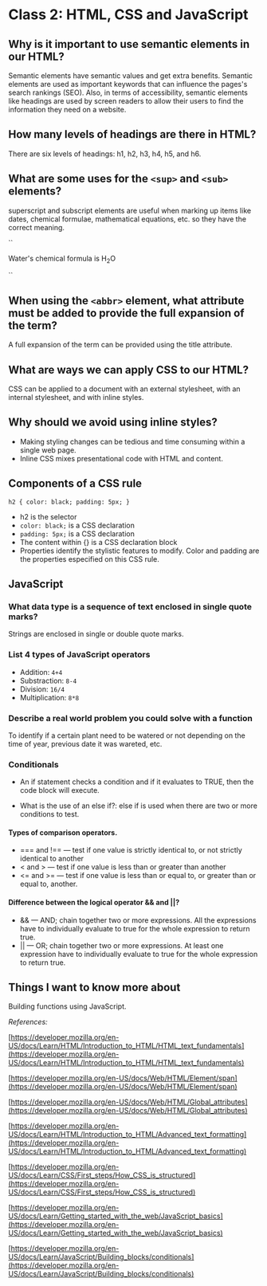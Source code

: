 # Class 2: HTML, CSS and JavaScript

## Why is it important to use semantic elements in our HTML?

Semantic elements have semantic values and get extra benefits. Semantic elements are used as important keywords that can influence the pages's search rankings (SEO). Also, in terms of accessibility, semantic elements like headings are used by screen readers to allow their users to find the information they need on a website.

## How many levels of headings are there in HTML?

There are six levels of headings: h1, h2, h3, h4, h5, and h6.

## What are some uses for the `<sup>` and `<sub>` elements?

superscript and subscript elements are useful when marking up items like dates, chemical formulae, mathematical equations, etc. so they have the correct meaning.

``
  <p>
    Water's chemical formula is
    H<sub>2</sub>O
  </p>
``

## When using the `<abbr>` element, what attribute must be added to provide the full expansion of the term?

A full expansion of the term can be provided using the title attribute.

## What are ways we can apply CSS to our HTML?

CSS can be applied to a document with an external stylesheet, with an internal stylesheet, and with inline styles.

## Why should we avoid using inline styles?

- Making styling changes can be tedious and time consuming within a single web page.
- Inline CSS mixes presentational code with HTML and content.

## Components of a CSS rule

``
     h2 {
     color: black;
     padding: 5px;
   }
``

- h2 is the selector
- `color: black;` is a CSS declaration
- `padding: 5px;` is a CSS declaration
- The content within {} is a CSS declaration block
- Properties identify the stylistic features to modify. Color and padding are the properties especified on this CSS rule.

## JavaScript

### What data type is a sequence of text enclosed in single quote marks?

Strings are enclosed in single or double quote marks.

### List 4 types of JavaScript operators

- Addition: `4+4`
- Substraction: `8-4`
- Division: `16/4`
- Multiplication: `8*8`

### Describe a real world problem you could solve with a function

To identify if a certain plant need to be watered or not  depending on the time of year, previous date it was wareted, etc.

### Conditionals

- An if statement checks a condition and if it evaluates to TRUE, then the code block will execute.

- What is the use of an else if?: else if is used when there are two or more conditions to test.

#### Types of comparison operators.

- === and !== — test if one value is strictly identical to, or not strictly identical to another
- < and > — test if one value is less than or greater than another
- <= and >= — test if one value is less than or equal to, or greater than or equal to, another.

#### Difference between the logical operator && and ||?

- && — AND; chain together two or more expressions. All the expressions have to individually evaluate to true for the whole expression to return true.
- \|\| — OR; chain together two or more expressions. At least one expression have to individually evaluate to true for the whole expression to return true.

## Things I want to know more about

Building functions using JavaScript.

*References:*

[https://developer.mozilla.org/en-US/docs/Learn/HTML/Introduction_to_HTML/HTML_text_fundamentals](https://developer.mozilla.org/en-US/docs/Learn/HTML/Introduction_to_HTML/HTML_text_fundamentals)

[https://developer.mozilla.org/en-US/docs/Web/HTML/Element/span](https://developer.mozilla.org/en-US/docs/Web/HTML/Element/span)

[https://developer.mozilla.org/en-US/docs/Web/HTML/Global_attributes](https://developer.mozilla.org/en-US/docs/Web/HTML/Global_attributes)

[https://developer.mozilla.org/en-US/docs/Learn/HTML/Introduction_to_HTML/Advanced_text_formatting](https://developer.mozilla.org/en-US/docs/Learn/HTML/Introduction_to_HTML/Advanced_text_formatting)

[https://developer.mozilla.org/en-US/docs/Learn/CSS/First_steps/How_CSS_is_structured](https://developer.mozilla.org/en-US/docs/Learn/CSS/First_steps/How_CSS_is_structured)

[https://developer.mozilla.org/en-US/docs/Learn/Getting_started_with_the_web/JavaScript_basics](https://developer.mozilla.org/en-US/docs/Learn/Getting_started_with_the_web/JavaScript_basics)

[https://developer.mozilla.org/en-US/docs/Learn/JavaScript/Building_blocks/conditionals](https://developer.mozilla.org/en-US/docs/Learn/JavaScript/Building_blocks/conditionals)

